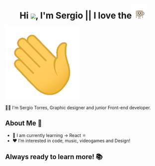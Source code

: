 <h1 align="center">Hi <img src="https://github.com/sudnyeshtalekar/sudnyeshtalekar/blob/master/Assets/Hi.gif" width="40px">, I'm Sergio || I love the<img src="https://github.com/sergicodes/sergicodes/blob/main/Assets/coffe-cup.gif" width="50px"> </h1>
<p align="left"> <img src="https://github.com/sergicodes/sergicodes/blob/main/Assets/hi.gif" alt="sudnyeshtalekar" /> </p>

👨‍💻 I'm Sergio Torres, Graphic designer and junior Front-end developer.

## About Me 🤔
- 🔭 I am currently learning -> React ⚛️
- ♥️  I’m interested in code, music, videogames and Design!

## Always ready to learn more! 📚
